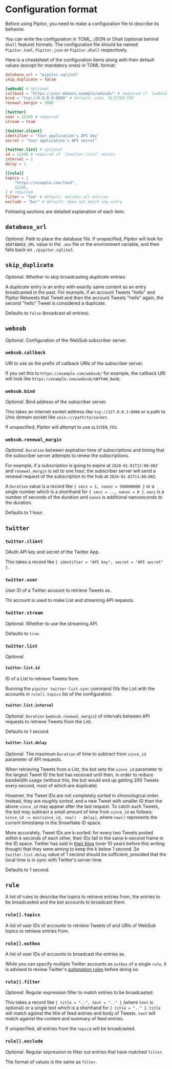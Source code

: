 # Configuration format

Before using Pipitor, you need to make a configuration file to describe its
behavior.

You can write the configuration in TOML, JSON or Dhall (optional
behind `dhall` feature) formats. The configuration file should be named
`Pipitor.toml`, `Pipitor.json` or `Pipitor.dhall` respectively.

Here is a cheatsheet of the configuration items along with their default values
(except for mandatory ones) in TOML format:

```toml
database_url = "pipitor.sqlite3"
skip_duplicate = false

[websub] # optional
callback = "https://your-domain.example/websub/" # required if `[websub]` exists
bind = "tcp://0.0.0.0:8080" # default: uses `$LISTEN_FDS`
renewal_margin = 3600

[twitter]
user = 12345 # required
stream = true

[twitter.client]
identifier = "Your application's API key"
secret = "Your application's API secret"

[twitter.list] # optional
id = 12345 # required if `[twitter.list]` exists
interval = 1
delay = 1

[[rule]]
topics = [
    "https://example.com/feed",
    12345,
] # required
filter = "foo" # default: matches all entries
exclude = "bar" # default: does not match any entry
```

Following sections are detailed explanation of each item.

## `database_url`

_Optional_. Path to place the database file. If unspecified, Pipitor will
look for `$DATABASE_URL` value in the `.env` file or the environment variable,
and then falls back on `./pipitor.sqlite3`.

## `skip_duplicate`

_Optional_. Whether to skip broadcasting _duplicate_ entries.

A _duplicate_ entry is an entry with exactly same content as an entry
broadcasted in the past. For example, if an account Tweets "hello" and Pipitor
Retweets that Tweet and then the account Tweets "hello" again, the second
"hello" Tweet is considered a duplicate.

Defaults to `false` (broadcast all entries).

## `websub`

_Optional_. Configuration of the WebSub subscriber server.

### `websub.callback`

URI to use as the prefix of callback URIs of the subscriber server.

If you set this to `https://example.com/websub/` for example, the callback URI
will look like `https://example.com/websub/UWfFAW_8wUQ`.

### `websub.bind`

_Optional_. Bind address of the subscriber server.

This takes an internet socket address like `tcp://127.0.0.1:8080` or a path to Unix domain socket like `unix:///path/to/socket`.

If unspecified, Pipitor will attempt to use `$LISTEN_FDS`.

### `websub.renewal_margin`

_Optional_. `Duration` between expiration time of subscriptions and timing that
the subscriber server attempts to renew the subscriptions.

For example, if a subscription is going to expire at `2020-01-01T12:00:00Z` and
`renewal_margin` is set to one hour, the subscriber server will send a renewal
request of the subscription to the hub at `2020-01-01T11:00:00Z`.

A `Duration` value is a record like `{ secs = 1, nanos = 500000000 }` or a single number which is a shorthand for `{ secs = .., nanos = 0 }`. `secs` is a
number of seconds of the duration and `nanos` is additional nanoseconds to the
duration.

Defaults to 1 hour.

## `twitter`

### `twitter.client`

OAuth API key and secret of the Twitter App.

This takes a record like `{ identifier = "API key", secret = "API secret" }`.

### `twitter.user`

User ID of a Twitter account to retrieve Tweets as.

Thi account is used to make List and streaming API requests.

### `twitter.stream`

_Optional_. Whether to use the streaming API.

Defaults to `true`.

### `twitter.list`

_Optional_.

#### `twitter.list.id`

ID of a List to retrieve Tweets from.

Running the `pipitor twitter-list-sync` command fills the List with
the accounts in `rule[].topics` list of the configuration.

#### `twitter.list.interval`

_Optional_. `Duration` (`websub.renewal_margin`) of intervals between API
requests to retrieve Tweets from the List.

Defaults to 1 second.

#### `twitter.list.delay`

_Optional_. The maximum `Duration` of time to subtract from `since_id`
parameter of API requests.

When retrieving Tweets from a List, the bot sets the `since_id` parameter to the
largest Tweet ID the bot has received until then, in order to reduce bandwidth
usage (without this, the bot would end up getting 200 Tweets every second, most
of which are duplicate).

However, the Tweet IDs are not completely sorted in chronological order.
Instead, they are _roughly sorted_, and a new Tweet with smaller ID than the
above `since_id` may appear after the last request. To catch such Tweets,
the bot may subtract a small amount of time from `since_id` as follows:
`since_id := min(since_id, now() - delay)`, where `now()` represents the current
timestamp in the Snowflake ID space.

More accurately, Tweet IDs are k-sorted: for every two Tweets posted within
k seconds of each other, their IDs fall in the same k-second frame in the ID
space. Twitter has said in [their blog][announcing-snowflake] (over 10 years
before this writing though) that they were aiming to keep the k below 1 second. So `twitter.list.delay` value of 1 second should be sufficient, provided that
the local time is in sync with Twitter's server time.

[announcing-snowflake]: https://blog.twitter.com/engineering/en_us/a/2010/announcing-snowflake.html

Defaults to 1 second.

## `rule`

A list of rules to describe the topics to retrieve entries from, the entries to
be broadcasted and the bot accounts to broadcast them.

### `rule[].topics`

A list of user IDs of accounts to retrieve Tweets of and URIs of
WebSub topics to retrieve entries from.

### `rule[].outbox`

A list of user IDs of accounts to broadcast the entries as.

While you can specify multiple Twitter accounts as `outbox` of a single `rule`,
it is advised to review Twitter's [automation rules] before doing so.

[automation rules]: https://help.twitter.com/en/rules-and-policies/twitter-automation

### `rule[].filter`

_Optional_. Regular expression filter to match entries to be broadcasted.

This takes a record like `{ title = "..", text = ".." }` (where `text` is
optional) or a single text which is a shorthand for `{ title = ".." }`. `title`
will match against the title of feed entries and body of Tweets. `text` will
match against the content and summary of feed entries.

If unspecified, all entries from the `topic`s will be broadcasted.

### `rule[].exclude`

_Optional_. Regular expression to filter out entries that have matched `filter`.

The format of values is the same as `filter`.
